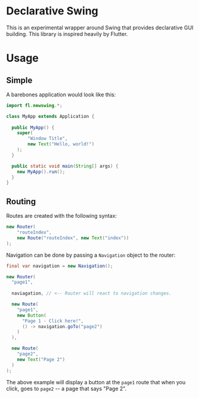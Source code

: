 # Declarative Swing

This is an experimental wrapper around Swing that provides declarative GUI building. This library is inspired heavily by Flutter.

# Usage

## Simple

A barebones application would look like this:

```java
import fl.newswing.*;

class MyApp extends Application {
  
  public MyApp() {
    super(
        "Window Title",
        new Text("Hello, world!")
    );
  }

  public static void main(String[] args) {
    new MyApp().run();
  }
}
```

## Routing
Routes are created with the following syntax:

```java
new Router(
    "routeIndex",
    new Route("routeIndex", new Text("index"))
);
```

Navigation can be done by passing a `Navigation` object to the router:

```java
final var navigation = new Navigation();

new Router(
  "page1",
  
  naviagation, // <-- Router will react to navigation changes.

  new Route(
    "page1",
    new Button(
      "Page 1 - Click here!",
      () -> navigation.goTo("page2")
    )
  ),

  new Route(
    "page2",
    new Text("Page 2")
  )
);
```

The above example will display a button at the `page1` route that when you click, goes to `page2` -- a page that says "Page 2".
